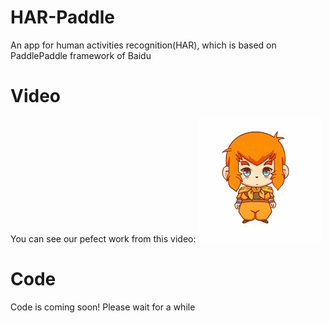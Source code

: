 # HAR-Paddle
An app for human activities recognition(HAR), which is based on PaddlePaddle framework of Baidu

# Video
You can see our pefect work from this video:
![img](kuiba.gif)

# Code
Code is coming soon! Please wait for a while
